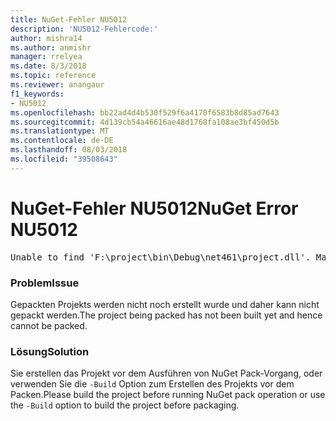 ```yaml
---
title: NuGet-Fehler NU5012
description: 'NU5012-Fehlercode:'
author: mishra14
ms.author: anmishr
manager: rrelyea
ms.date: 8/3/2018
ms.topic: reference
ms.reviewer: anangaur
f1_keywords:
- NU5012
ms.openlocfilehash: bb22ad4d4b530f529f6a4170f6583b8d85ad7643
ms.sourcegitcommit: 4d139cb54a46616ae48d1768fa108ae3bf450d5b
ms.translationtype: MT
ms.contentlocale: de-DE
ms.lasthandoff: 08/03/2018
ms.locfileid: "39508643"
---
```

# <a name="nuget-error-nu5012"></a><span data-ttu-id="c411d-103">NuGet-Fehler NU5012</span><span class="sxs-lookup"><span data-stu-id="c411d-103">NuGet Error NU5012</span></span>
<pre>Unable to find 'F:\project\bin\Debug\net461\project.dll'. Make sure the project has been built.</pre>

### <a name="issue"></a><span data-ttu-id="c411d-104">Problem</span><span class="sxs-lookup"><span data-stu-id="c411d-104">Issue</span></span>

<span data-ttu-id="c411d-105">Gepackten Projekts werden nicht noch erstellt wurde und daher kann nicht gepackt werden.</span><span class="sxs-lookup"><span data-stu-id="c411d-105">The project being packed has not been built yet and hence cannot be packed.</span></span>


### <a name="solution"></a><span data-ttu-id="c411d-106">Lösung</span><span class="sxs-lookup"><span data-stu-id="c411d-106">Solution</span></span>

<span data-ttu-id="c411d-107">Sie erstellen das Projekt vor dem Ausführen von NuGet Pack-Vorgang, oder verwenden Sie die `-Build` Option zum Erstellen des Projekts vor dem Packen.</span><span class="sxs-lookup"><span data-stu-id="c411d-107">Please build the project before running NuGet pack operation or use the `-Build` option to build the project before packaging.</span></span>

